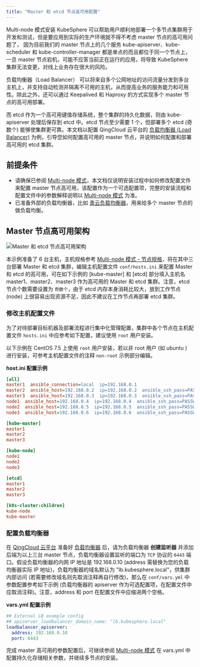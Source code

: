 ```yaml
---
title: "Master 和 etcd 节点高可用配置"
---
```


Multi-node 模式安装 KubeSphere 可以帮助用户顺利地部署一个多节点集群用于开发和测试，但是要应用到实际的生产环境就不得不考虑 master 节点的高可用问题了，
因为目前我们的 master 节点上的几个服务 kube-apiserver、kube-scheduler 和 kube-controller-manager 都是单点的而且都位于同一个节点上，
一旦 master 节点宕机，可能不应答当前正在运行的应用，将导致 KubeSphere 集群无法变更，对线上业务存在很大的风险。

负载均衡器（Load Balancer） 可以将来自多个公网地址的访问流量分发到多台主机上，并支持自动检测并隔离不可用的主机，从而提高业务的服务能力和可用性。除此之外，还可以通过 Keepalived 和 Haproxy 的方式实现多个 master 节点的高可用部署。

而 etcd 作为一个高可用键值存储系统，整个集群的持久化数据，则由 kube-apiserver 处理后保存到 etcd 中。etcd 节点至少需要 1 个，但部署多个 etcd (奇数个) 能够使集群更可靠。本文档以配置 QingCloud 云平台的 [负载均衡器 (Load Balancer)](https://docs.qingcloud.com/product/network/loadbalancer) 为例，引导您如何配置高可用的 master 节点，并说明如何配置和部署高可用的 etcd 集群。



## 前提条件

- 请确保已参阅 [Multi-node 模式](../Multi-node)，本文档仅说明安装过程中如何修改配置文件来配置 master 节点高可用，该配置作为一个可选配置项，完整的安装流程和配置文件中的参数解释说明以 [Multi-node 模式](../Multi-node) 为准。
- 已准备外部的负载均衡器，比如 [青云负载均衡器](https://docs.qingcloud.com/product/network/loadbalancer)，用来给多个 master 节点的做负载均衡。

## Master 节点高可用架构

![Master 和 etcd 节点高可用架构](/master-ha-design.svg)

本示例准备了 6 台主机，主机规格参考 [Multi-node 模式 - 节点规格](../Multi-node/#第一步-准备主机)，将在其中三台部署 Master 和 etcd 集群，编辑主机配置文件 `conf/hosts.ini` 来配置 Master 和 etcd 的高可用，可在如下示例的 [kube-master] 和 [etcd] 部分填入主机名 master1、master2、master3 作为高可用的 Master 和 etcd 集群。注意，etcd 节点个数需要设置为 `奇数个`，由于 etcd 内存本身消耗比较大，放到工作节点 (node) 上很容易出现资源不足，因此不建议在工作节点再部署 etcd 集群。

### 修改主机配置文件

为了对待部署目标机器及部署流程进行集中化管理配置，集群中各个节点在主机配置文件 `hosts.ini` 中应参考如下配置，建议使用 `root` 用户安装。

以下示例在 CentOS 7.5 上使用 `root` 用户安装，若以非 root 用户 (如 ubuntu ) 进行安装，可参考主机配置文件的注释 `non-root` 示例部分编辑。

**host.ini 配置示例**

```ini
[all]
master1  ansible_connection=local  ip=192.168.0.1
master2  ansible_host=192.168.0.2  ip=192.168.0.2  ansible_ssh_pass=PASSWORD
master3  ansible_host=192.168.0.3  ip=192.168.0.3  ansible_ssh_pass=PASSWORD
node1  ansible_host=192.168.0.4  ip=192.168.0.4  ansible_ssh_pass=PASSWORD
node2  ansible_host=192.168.0.5  ip=192.168.0.5  ansible_ssh_pass=PASSWORD
node3  ansible_host=192.168.0.6  ip=192.168.0.6  ansible_ssh_pass=PASSWORD

[kube-master]
master1
master2
master3

[kube-node]
node1
node2
node3

[etcd]
master1
master2
master3

[k8s-cluster:children]
kube-node
kube-master
```

### 配置负载均衡器

在 [QingCloud 云平台](https://console.qingcloud.com/login) 准备好 [负载均衡器](https://docs.qingcloud.com/product/network/loadbalancer) 后，请为负载均衡器 **创建监听器** 并添加后端为以上三台 master 节点，负载均衡器设置监听的端口为 `TCP` 协议的 `6443` 端口。假设负载均衡器的内网 IP 地址是 192.168.0.10 (address 需替换为您的负载均衡器实际 IP 地址)，负载均衡器的域名默认为 "lb.kubesphere.local"，供集群内部访问 (若需要修改域名则先取消注释再自行修改)，那么在 `conf/vars.yml` 中参数配置参考如下示例 (负载均衡器的 apiserver 作为可选配置项，在配置文件中应取消注释)。注意，address 和 port 在配置文件中应缩进两个空格。

**vars.yml 配置示例**

```yaml
## External LB example config
## apiserver_loadbalancer_domain_name: "lb.kubesphere.local"
loadbalancer_apiserver:
  address: 192.168.0.10
  port: 6443
```

完成 master 高可用的参数配置后，可继续参阅 [Multi-node 模式](../multi-node) 在 vars.yml 中配置持久化存储相关参数，并继续多节点的安装。

